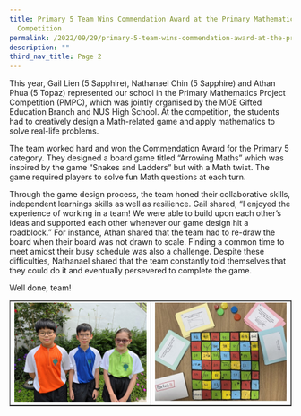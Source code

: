 ```yaml
---
title: Primary 5 Team Wins Commendation Award at the Primary Mathematics Project
  Competition
permalink: /2022/09/29/primary-5-team-wins-commendation-award-at-the-primary-mathematics-project-competition/
description: ""
third_nav_title: Page 2
---
```


<p>This year, Gail Lien (5 Sapphire), Nathanael Chin (5 Sapphire) and Athan Phua (5 Topaz) represented our school in the Primary Mathematics Project Competition (PMPC), which was jointly organised by the MOE Gifted Education Branch and NUS High School. At the competition, the students had to creatively design a Math-related game and apply mathematics to solve real-life problems.</p>
<p>The team worked hard and won the Commendation Award for the Primary 5 category. They designed a board game titled &ldquo;Arrowing Maths&rdquo; which was inspired by the game &ldquo;Snakes and Ladders&rdquo; but with a Math twist. The game required players to solve fun Math questions at each turn.</p>
<p>Through the game design process, the team honed their collaborative skills, independent learnings skills as well as resilience. Gail shared, &ldquo;I enjoyed the experience of working in a team! We were able to build upon each other&rsquo;s ideas and supported each other whenever our game design hit a roadblock.&rdquo; For instance, Athan shared that the team had to re-draw the board when their board was not drawn to scale. Finding a common time to meet amidst their busy schedule was also a challenge. Despite these difficulties, Nathanael shared that the team constantly told themselves that they could do it and eventually persevered to complete the game.</p>
<p>Well done, team!</p>
<table style="border-collapse: collapse; width: 100%;" border="1">
<tbody>
<tr>
<td style="width: 50%;"><img src="/images/p5c1.jpg"></td>
<td style="width: 50%;"><img src="/images/p5c2.jpg"></td>
</tr>
</tbody>
</table>